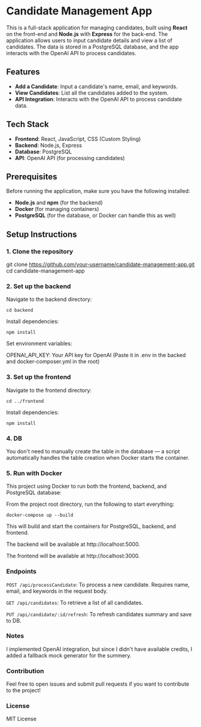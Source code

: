 # Candidate Management App

This is a full-stack application for managing candidates, built using **React** on the front-end and **Node.js** with **Express** for the back-end. The application allows users to input candidate details and view a list of candidates. The data is stored in a PostgreSQL database, and the app interacts with the OpenAI API to process candidates.

## Features

- **Add a Candidate**: Input a candidate's name, email, and keywords.
- **View Candidates**: List all the candidates added to the system.
- **API Integration**: Interacts with the OpenAI API to process candidate data.

## Tech Stack

- **Frontend**: React, JavaScript, CSS (Custom Styling)
- **Backend**: Node.js, Express
- **Database**: PostgreSQL
- **API**: OpenAI API (for processing candidates)

## Prerequisites

Before running the application, make sure you have the following installed:

- **Node.js** and **npm** (for the backend)
- **Docker** (for managing containers)
- **PostgreSQL** (for the database, or Docker can handle this as well)

## Setup Instructions

### 1. Clone the repository

git clone https://github.com/your-username/candidate-management-app.git
cd candidate-management-app

### 2. Set up the backend

Navigate to the backend directory:

`cd backend`

Install dependencies:

`npm install`

Set environment variables:

OPENAI_API_KEY: Your API key for OpenAI (Paste it in .env in the backed and docker-composer.yml in the root)

### 3. Set up the frontend

Navigate to the frontend directory:

`cd ../frontend`

Install dependencies:

`npm install`

### 4. DB

You don't need to manually create the table in the database — a script automatically handles the table creation when Docker starts the container.

### 5. Run with Docker

This project using Docker to run both the frontend, backend, and PostgreSQL database:

From the project root directory, run the following to start everything:

`docker-compose up --build`

This will build and start the containers for PostgreSQL, backend, and frontend.

The backend will be available at http://localhost:5000.

The frontend will be available at http://localhost:3000.

### Endpoints

`POST /api/processCandidate`: To process a new candidate. Requires name, email, and keywords in the request body.

`GET /api/candidates`: To retrieve a list of all candidates.

`PUT /api/candidate/:id/refresh`: To refresh candidates summary and save to DB.

### Notes

I implemented OpenAI integration, but since I didn't have available credits, I added a fallback mock generator for the summery.

### Contribution

Feel free to open issues and submit pull requests if you want to contribute to the project!

### License

MIT License
